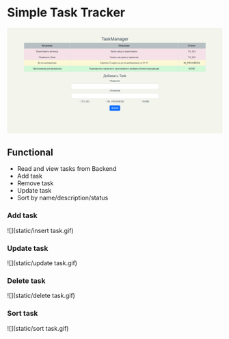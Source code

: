 # Simple Task Tracker
![img.png](static/img.png)

## Functional
* Read and view tasks from Backend
* Add task
* Remove task
* Update task
* Sort by name/description/status

### Add task
![](static/insert task.gif)
### Update task
![](static/update task.gif)
### Delete task
![](static/delete task.gif)
### Sort task
![](static/sort task.gif)